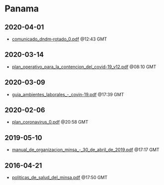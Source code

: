 # Panama


## 2020-04-01

* [comunicado\_dndm-rotado\_0.pdf](e4a4139ff7dfafbb741daf73b9ead37fb3dea041/file.pdf) @12:43 GMT

## 2020-03-14

* [plan\_operativo\_para\_la\_contencion\_del\_covid-19\_v12.pdf](d914c70a931b3cc6900c96425684f0364352fc41/file.pdf) @08:10 GMT

## 2020-03-09

* [guia\_ambientes\_laborales\_-\_covin-19.pdf](5fa7a8b3214bbee76d9c984088b82b88359d31e7/file.pdf) @17:39 GMT

## 2020-02-06

* [plan\_coronavirus\_0.pdf](965eb80649f198ca256865a0e807ec676348ea39/file.pdf) @20:58 GMT

## 2019-05-10

* [manual\_de\_organizacion\_minsa\_-\_30\_de\_abril\_de\_2019.pdf](2b80d60a6eef5c03a6712c10b7f4b1375ed6ad0b/file.pdf) @17:17 GMT

## 2016-04-21

* [politicas\_de\_salud\_del\_minsa.pdf](5922d9c02a61cb64510b7796fdc13c2c6028465b/file.pdf) @17:50 GMT

